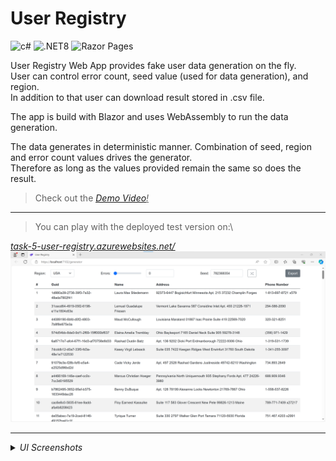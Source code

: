 # User Registry

<img src="https://img.shields.io/badge/C%23-239120?style=for-the-badge&logo=c-sharp&logoColor=white" alt="c#" height="28px"> <img src="https://img.shields.io/badge/.NET8-5C2D91?style=for-the-badge&logo=.net&logoColor=white" alt=".NET8" height="28px"> <img src="https://img.shields.io/badge/Blazor-8a70da?style=for-the-badge&logo=c-sharp&logoColor=white&" alt="Razor Pages" height="28px">

User Registry Web App provides fake user data generation on the fly.\
User can control error count, seed value (used for data generation), and region.\
In addition to that user can download result stored in .csv file. 

The app is build with Blazor and uses WebAssembly to run the data generation.

The data generates in deterministic manner. Combination of seed, region and error count values drives the generator.\
Therefore as long as the values provided remain the same so does the result.


>Check out the <a href=""><u><i>Demo Video</a>!</i></u>

---

>You can play with the deployed test version on:\
<a href="https://task-5-user-registry.azurewebsites.net/">
<u><i>task-5-user-registry.azurewebsites.net/</i></u>
</a>

<img src="img/user-registry.png" alt="main-page" width="540">

---

<details>
  <summary><i>UI Screenshots</i></summary>

<img src="img/registration-homer.png" alt="registration-homer" width="540">
<img src="img/login.png" alt="login" width="540">

</details>
